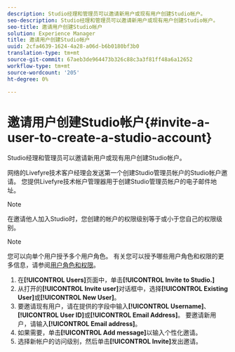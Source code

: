 ```yaml
---
description: Studio经理和管理员可以邀请新用户或现有用户创建Studio帐户。
seo-description: Studio经理和管理员可以邀请新用户或现有用户创建Studio帐户。
seo-title: 邀请用户创建Studio帐户
solution: Experience Manager
title: 邀请用户创建Studio帐户
uuid: 2cfa4639-1624-4a28-a06d-b6b0180bf3b0
translation-type: tm+mt
source-git-commit: 67aeb3de964473b326c88c3a3f81ff48a6a12652
workflow-type: tm+mt
source-wordcount: '205'
ht-degree: 0%

---
```



# 邀请用户创建Studio帐户{#invite-a-user-to-create-a-studio-account}

Studio经理和管理员可以邀请新用户或现有用户创建Studio帐户。

网络的Livefyre技术客户经理会发送第一个创建Studio管理员帐户的Studio帐户邀请。 您提供Livefyre技术帐户管理器用于创建Studio管理员帐户的电子邮件地址。

>[!NOTE]
>
>在邀请他人加入Studio时，您创建的帐户的权限级别等于或小于您自己的权限级别。

>[!NOTE]
>
>您可以向单个用户授予多个用户角色。 有关您可以授予哪些用户角色和权限的更多信息，请参阅[用户角色和权限](../c-users-creating-accounts-with-studio-access/c-user-types.md#c_user_types)。

1. 在&#x200B;**[!UICONTROL Users]**&#x200B;页面中，单击&#x200B;**[!UICONTROL Invite to Studio.]**
1. 从打开的&#x200B;**[!UICONTROL Invite user]**&#x200B;对话框中，选择&#x200B;**[!UICONTROL Existing User]**&#x200B;或&#x200B;**[!UICONTROL New User]**。
1. 要邀请现有用户，请在提供的字段中输入&#x200B;**[!UICONTROL Username]**、**[!UICONTROL User ID]**&#x200B;或&#x200B;**[!UICONTROL Email Address]**。 要邀请新用户，请输入&#x200B;**[!UICONTROL Email address]**。
1. 如果需要，单击&#x200B;**[!UICONTROL Add message]**&#x200B;以输入个性化邀请。
1. 选择新帐户的访问级别，然后单击&#x200B;**[!UICONTROL Invite]**&#x200B;发出邀请。

